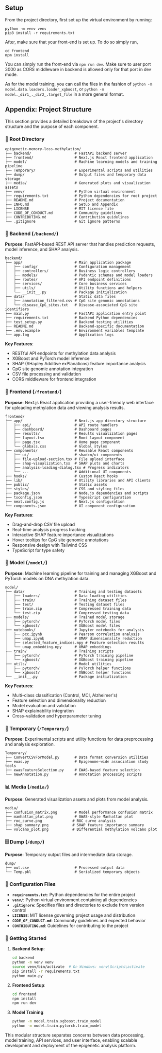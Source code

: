 ## Setup

From the project directory, first set up the virtual environment by running:

```
python -m venv venv
pip3 install -r requirements.txt
```

After, make sure that your front-end is set up. To do so simply run,

```
cd frontend
npm install
```

You can simply run the front-end via `npm run dev`. Make sure to user port 3000 as CORS middleware in backend is allowed only for that port in dev mode.

As for the model training, you can call the files in the fashion of `python -m model.data.loaders.loader_xgboost`, or `python -m model._dir1_._dir2_.target_file` in a more general format.

## Appendix: Project Structure

This section provides a detailed breakdown of the project's directory structure and the purpose of each component.

### 📁 Root Directory

```
epigenetic-memory-loss-methylation/
├── backend/                    # FastAPI backend server
├── frontend/                   # Next.js React frontend application  
├── model/                      # Machine learning models and training pipeline
├── Temporary/                  # Experimental scripts and utilities
├── dump/                       # Output files and temporary data storage
├── media/                      # Generated plots and visualization assets
├── venv/                       # Python virtual environment
├── requirements.txt            # Python dependencies for root project
├── README.md                   # Project documentation
├── INFO.md                     # Setup and Appendix
├── LICENSE                     # MIT license file
├── CODE_OF_CONDUCT.md          # Community guidelines
├── CONTRIBUTING.md             # Contribution guidelines
└── .gitignore                  # Git ignore patterns
```

### 🔬 Backend (`/backend/`)

**Purpose**: FastAPI-based REST API server that handles prediction requests, model inference, and SHAP analysis.

```
backend/
├── app/                        # Main application package
│   ├── config/                 # Configuration management
│   ├── controllers/            # Business logic controllers
│   ├── models/                 # Pydantic schemas and model loaders
│   ├── routes/                 # API endpoint definitions
│   ├── services/               # Core business services
│   ├── utils/                  # Utility functions and helpers
│   └── __init__.py             # Package initialization
├── data/                       # Static data files
│   ├── annotation_filtered.csv # CpG site genomic annotations
│   └── disease_CpG_sites.txt   # Disease-associated CpG site identifiers
├── main.py                     # FastAPI application entry point
├── requirements.txt            # Backend Python dependencies
├── test_setup.py               # Backend testing utilities
├── README.md                   # Backend-specific documentation
├── .env.example                # Environment variables template
└── app.log                     # Application logs
```

**Key Features**:
- RESTful API endpoints for methylation data analysis
- XGBoost and PyTorch model inference
- SHAP (SHapley Additive exPlanations) feature importance analysis
- CpG site genomic annotation integration
- CSV file processing and validation
- CORS middleware for frontend integration

### 🎨 Frontend (`/frontend/`)

**Purpose**: Next.js React application providing a user-friendly web interface for uploading methylation data and viewing analysis results.

```
frontend/
├── app/                        # Next.js app directory structure
│   ├── api/                    # API route handlers
│   ├── dashboard/              # Dashboard pages
│   ├── results/                # Results visualization pages
│   ├── layout.tsx              # Root layout component
│   ├── page.tsx                # Home page component
│   └── globals.css             # Global styles
├── components/                 # Reusable React components
│   ├── ui/                     # shadcn/ui components
│   ├── file-upload-section.tsx # File upload interface
│   ├── shap-visualization.tsx  # SHAP plots and charts
│   ├── analysis-loading-dialog.tsx # Progress indicators
│   └── ...                     # Additional UI components
├── hooks/                      # Custom React hooks
├── lib/                        # Utility libraries and API clients
├── public/                     # Static assets
├── styles/                     # CSS and styling files
├── package.json                # Node.js dependencies and scripts
├── tsconfig.json               # TypeScript configuration
├── next.config.js              # Next.js configuration
└── components.json             # UI component configuration
```

**Key Features**:
- Drag-and-drop CSV file upload
- Real-time analysis progress tracking
- Interactive SHAP feature importance visualizations
- Hover tooltips for CpG site genomic annotations
- Responsive design with Tailwind CSS
- TypeScript for type safety

### 🤖 Model (`/model/`)

**Purpose**: Machine learning pipeline for training and managing XGBoost and PyTorch models on DNA methylation data.

```
model/
├── data/                       # Training and testing datasets
│   ├── loaders/                # Data loading utilities
│   ├── train/                  # Training dataset files
│   ├── test/                   # Testing dataset files
│   ├── train.zip               # Compressed training data
│   └── test.zip                # Compressed testing data
├── models/                     # Trained model storage
│   ├── pytorch/                # PyTorch model files
│   └── xgboost/                # XGBoost model files
├── notebooks/                  # Jupyter notebooks for analysis
│   ├── pcc.ipynb               # Pearson correlation analysis
│   ├── umap.ipynb              # UMAP dimensionality reduction
│   ├── selected_feature_indices.npy # Feature selection results
│   └── umap_embedding.npy      # UMAP embeddings
├── train/                      # Training scripts
│   ├── pytorch/                # PyTorch training pipeline
│   └── xgboost/                # XGBoost training pipeline
├── utils/                      # Model utilities
│   ├── pytorch/                # PyTorch helper functions
│   └── xgboost/                # XGBoost helper functions
└── __init__.py                 # Package initialization
```

**Key Features**:
- Multi-class classification (Control, MCI, Alzheimer's)
- Feature selection and dimensionality reduction
- Model evaluation and validation
- SHAP explainability integration
- Cross-validation and hyperparameter tuning

### 🧪 Temporary (`/Temporary/`)

**Purpose**: Experimental scripts and utility functions for data preprocessing and analysis exploration.

```
Temporary/
├── ConvertCSVForModel.py       # Data format conversion utilities
├── ewas.py                     # Epigenome-wide association study tools
├── ewasFeatureSelection.py     # EWAS-based feature selection
└── newAnnotation.py            # Annotation processing scripts
```

### 📊 Media (`/media/`)

**Purpose**: Generated visualization assets and plots from model analysis.

```
media/
├── confusion_matrix.png        # Model performance confusion matrix
├── manhattan_plot.png          # GWAS-style Manhattan plot
├── roc_curve.png              # ROC curve analysis
├── shap_summary.png           # SHAP feature importance summary
└── volcano_plot.png           # Differential methylation volcano plot
```

### 🗄️ Dump (`/dump/`)

**Purpose**: Temporary output files and intermediate data storage.

```
dump/
├── out.csv                     # Processed output data
└── Temp.pkl                    # Serialized temporary objects
```

### 🔧 Configuration Files

- **`requirements.txt`**: Python dependencies for the entire project
- **`venv/`**: Python virtual environment containing all dependencies
- **`.gitignore`**: Specifies files and directories to exclude from version control
- **`LICENSE`**: MIT license governing project usage and distribution
- **`CODE_OF_CONDUCT.md`**: Community guidelines and expected behavior
- **`CONTRIBUTING.md`**: Guidelines for contributing to the project

### 🚀 Getting Started

1. **Backend Setup**:
   ```bash
   cd backend
   python -m venv venv
   source venv/bin/activate  # On Windows: venv\Scripts\activate
   pip install -r requirements.txt
   python main.py
   ```

2. **Frontend Setup**:
   ```bash
   cd frontend
   npm install
   npm run dev
   ```

3. **Model Training**:
   ```bash
   python -m model.train.xgboost.train_model
   python -m model.train.pytorch.train_model
   ```

This modular structure separates concerns between data processing, model training, API services, and user interface, enabling scalable development and deployment of the epigenetic analysis platform.


